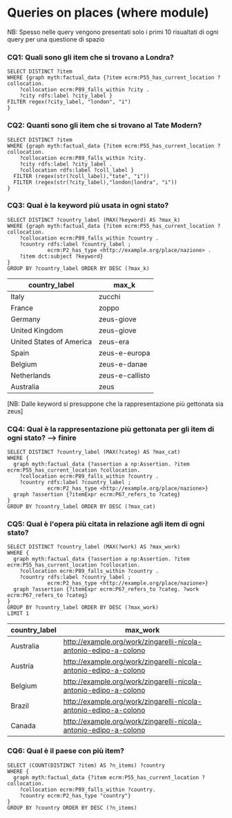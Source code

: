 # Queries on places (where module)

NB: Spesso nelle query vengono presentati solo i primi 10 risualtati di ogni query per una questione di spazio

### CQ1: Quali sono gli item che si trovano a Londra? 

```
SELECT DISTINCT ?item
WHERE {graph myth:factual_data {?item ecrm:P55_has_current_location ?collocation. 
    ?collocation ecrm:P89_falls_within ?city . 
    ?city rdfs:label ?city_label }
FILTER regex(?city_label, "london", "i")
}
```
### CQ2: Quanti sono gli item che si trovano al Tate Modern?
```
SELECT DISTINCT ?item 
WHERE {graph myth:factual_data {?item ecrm:P55_has_current_location ?collocation. 
    ?collocation ecrm:P89_falls_within ?city.
    ?city rdfs:label ?city_label . 
    ?collocation rdfs:label ?coll_label }
  FILTER (regex(str(?coll_label),"tate", "i"))
  FILTER (regex(str(?city_label),"london|londra", "i"))
}
```

### CQ3: Qual è la keyword più usata in ogni stato? 
```
SELECT DISTINCT ?country_label (MAX(?keyword) AS ?max_k) 
WHERE {graph myth:factual_data {?item ecrm:P55_has_current_location ?collocation. 
    ?collocation ecrm:P89_falls_within ?country .
    ?country rdfs:label ?country_label ;
             ecrm:P2_has_type <http://example.org/place/nazione> .
  	?item dct:subject ?keyword}
}
GROUP BY ?country_label ORDER BY DESC (?max_k)
```

|country_label           |max_k          |
|------------------------|---------------|
|Italy                   |zucchi         |
|France                  |zoppo          |
|Germany                 |zeus-giove     |
|United Kingdom          |zeus-giove     |
|United States of America|zeus-era       |
|Spain                   |zeus-e-europa  |
|Belgium                 |zeus-e-danae   |
|Netherlands             |zeus-e-callisto|
|Australia               |zeus           |

[NB: Dalle keyword si presuppone che la rappresentazione più gettonata sia zeus]

### CQ4: Qual è la rappresentazione più gettonata per gli item di ogni stato? --> finire
```
SELECT DISTINCT ?country_label (MAX(?categ) AS ?max_cat) 
WHERE {
  graph myth:factual_data {?assertion a np:Assertion. ?item ecrm:P55_has_current_location ?collocation. 
    ?collocation ecrm:P89_falls_within ?country .
    ?country rdfs:label ?country_label ;
             ecrm:P2_has_type <http://example.org/place/nazione>}
  graph ?assertion {?itemExpr ecrm:P67_refers_to ?categ}
}
GROUP BY ?country_label ORDER BY DESC (?max_cat)
```
### CQ5: Qual è l'opera più citata in relazione agli item di ogni stato? 
```
SELECT DISTINCT ?country_label (MAX(?work) AS ?max_work) 
WHERE {
  graph myth:factual_data {?assertion a np:Assertion. ?item ecrm:P55_has_current_location ?collocation. 
    ?collocation ecrm:P89_falls_within ?country .
    ?country rdfs:label ?country_label ;
             ecrm:P2_has_type <http://example.org/place/nazione>}
  graph ?assertion {?itemExpr ecrm:P67_refers_to ?categ. ?work ecrm:P67_refers_to ?categ}
}
GROUP BY ?country_label ORDER BY DESC (?max_work)
LIMIT 1 
```

|country_label|max_work                                                        |
|-------------|----------------------------------------------------------------|
|Australia    |http://example.org/work/zingarelli-nicola-antonio-edipo-a-colono|
|Austria      |http://example.org/work/zingarelli-nicola-antonio-edipo-a-colono|
|Belgium      |http://example.org/work/zingarelli-nicola-antonio-edipo-a-colono|
|Brazil       |http://example.org/work/zingarelli-nicola-antonio-edipo-a-colono|
|Canada       |http://example.org/work/zingarelli-nicola-antonio-edipo-a-colono|

### CQ6: Qual è il paese con più item?
```
SELECT (COUNT(DISTINCT ?item) AS ?n_items) ?country
WHERE {
  graph myth:factual_data {?item ecrm:P55_has_current_location ?collocation. 
    ?collocation ecrm:P89_falls_within ?country.
	?country ecrm:P2_has_type "country"}
}
GROUP BY ?country ORDER BY DESC (?n_items)
```
